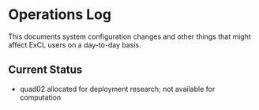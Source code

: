 # Operations Log

This documents system configuration changes and other things that might affect ExCL users on a day-to-day basis.

## Current Status

* quad02 allocated for deployment research; not available for computation

